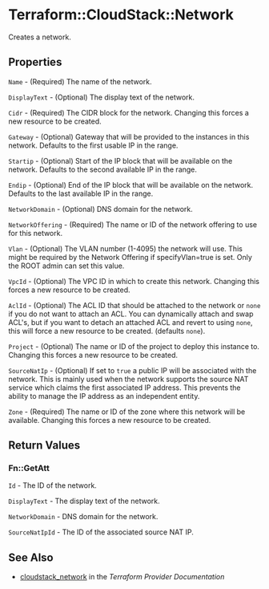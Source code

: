 # Terraform::CloudStack::Network

Creates a network.

## Properties

`Name` - (Required) The name of the network.

`DisplayText` - (Optional) The display text of the network.

`Cidr` - (Required) The CIDR block for the network. Changing this forces a new resource to be created.

`Gateway` - (Optional) Gateway that will be provided to the instances in this network. Defaults to the first usable IP in the range.

`Startip` - (Optional) Start of the IP block that will be available on the network. Defaults to the second available IP in the range.

`Endip` - (Optional) End of the IP block that will be available on the network. Defaults to the last available IP in the range.

`NetworkDomain` - (Optional) DNS domain for the network.

`NetworkOffering` - (Required) The name or ID of the network offering to use for this network.

`Vlan` - (Optional) The VLAN number (1-4095) the network will use. This might be required by the Network Offering if specifyVlan=true is set. Only the ROOT admin can set this value.

`VpcId` - (Optional) The VPC ID in which to create this network. Changing this forces a new resource to be created.

`AclId` - (Optional) The ACL ID that should be attached to the network or `none` if you do not want to attach an ACL. You can dynamically attach and swap ACL's, but if you want to detach an attached ACL and revert to using `none`, this will force a new resource to be created. (defaults `none`).

`Project` - (Optional) The name or ID of the project to deploy this instance to. Changing this forces a new resource to be created.

`SourceNatIp` - (Optional) If set to `true` a public IP will be associated with the network. This is mainly used when the network supports the source NAT service which claims the first associated IP address. This prevents the ability to manage the IP address as an independent entity.

`Zone` - (Required) The name or ID of the zone where this network will be available. Changing this forces a new resource to be created.


## Return Values

### Fn::GetAtt

`Id` - The ID of the network.

`DisplayText` - The display text of the network.

`NetworkDomain` - DNS domain for the network.

`SourceNatIpId` - The ID of the associated source NAT IP.

## See Also

* [cloudstack_network](https://www.terraform.io/docs/providers/cloudstack/r/network.html) in the _Terraform Provider Documentation_